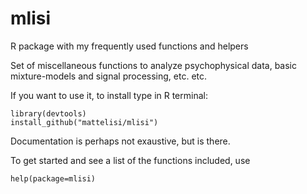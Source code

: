 
# mlisi
R package with my frequently used functions  and helpers

Set of miscellaneous functions to analyze psychophysical data, basic mixture-models and signal processing, etc. etc. 

If you want to use it, to install type in R terminal:
```
library(devtools)
install_github("mattelisi/mlisi")
```
Documentation is perhaps not exaustive, but is there.

To get started and see a list of the functions included, use
```
help(package=mlisi)
```